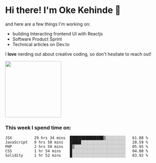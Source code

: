 # Hi there! I'm Oke Kehinde :cowboy_hat_face:

and here are a few things I'm working on:

- building Interacting frontend UI with Reactjs
- Software Product Sprint
- Technical articles on Dev.to

I **love** nerding out about creative coding, so don't hesitate to reach out!


<img height="180em" src="https://github-readme-stats.vercel.app/api?username=okeken&show_icons=true&hide_border=true&&count_private=true&include_all_commits=true" />

### This week I spend time on:

<!--START_SECTION:waka-->
```text
JSX          29 hrs 34 mins  ███████████████▒░░░░░░░░░   61.88 % 
JavaScript   9 hrs 50 mins   █████░░░░░░░░░░░░░░░░░░░░   20.59 % 
PHP          2 hrs 50 mins   █▒░░░░░░░░░░░░░░░░░░░░░░░   05.95 % 
CSS          1 hr 54 mins    █░░░░░░░░░░░░░░░░░░░░░░░░   04.00 % 
Solidity     1 hr 52 mins    █░░░░░░░░░░░░░░░░░░░░░░░░   03.92 % 
```
<!--END_SECTION:waka-->
